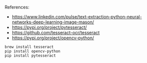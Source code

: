 References:
* https://www.linkedin.com/pulse/text-extraction-python-neural-networks-deep-learning-image-mason/
* https://pypi.org/project/pytesseract/
* https://github.com/tesseract-ocr/tesseract
* https://pypi.org/project/opencv-python/

```shell
brew install tesseract
pip install opencv-python
pip install pytesseract
```